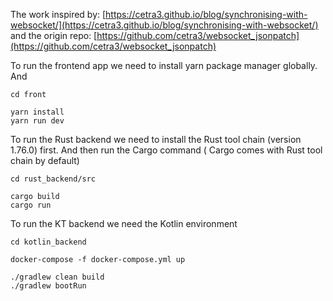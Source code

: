 The work inspired by: 
[https://cetra3.github.io/blog/synchronising-with-websocket/](https://cetra3.github.io/blog/synchronising-with-websocket/)  
and the origin repo:
[https://github.com/cetra3/websocket_jsonpatch](https://github.com/cetra3/websocket_jsonpatch)

To run the frontend app we need to install yarn package manager globally. And

```shell
cd front

yarn install
yarn run dev
```

To run the Rust backend we need to install the Rust tool chain (version 1.76.0) first. And then run the Cargo command (
Cargo comes with Rust tool chain by default) 

```shell
cd rust_backend/src

cargo build
cargo run
```

To run the KT backend we need the Kotlin environment
```shell
cd kotlin_backend

docker-compose -f docker-compose.yml up

./gradlew clean build
./gradlew bootRun
```
